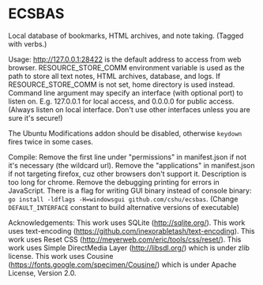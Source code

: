 # ECSBAS
Local database of bookmarks, HTML archives, and note taking. (Tagged with verbs.)

Usage: http://127.0.0.1:28422 is the default address to access from web browser. RESOURCE_STORE_COMM environment variable is used as the path to store all text notes, HTML archives, database, and logs. If RESOURCE_STORE_COMM is not set, home directory is used instead. Command line argument may specify an interface (with optional port) to listen on. E.g. 127.0.0.1 for local access, and 0.0.0.0 for public access. (Always listen on local interface. Don't use other interfaces unless you are sure it's secure!)

The Ubuntu Modifications addon should be disabled, otherwise `keydown` fires twice in some cases.

Compile:
Remove the first line under "permissions" in manifest.json if not it's necessary (the wildcard url).
Remove the "applications" in manifest.json if not targeting firefox, cuz other browsers don't support it.
Description is too long for chrome.
Remove the debugging printing for errors in JavaScript.
There is a flag for writing GUI binary instead of console binary: `go install -ldflags -H=windowsgui github.com/cshu/ecsbas`.
(Change `DEFAULT_INTERFACE` constant to build alternative versions of executable)

Acknowledgements:
This work uses SQLite (http://sqlite.org/).
This work uses text-encoding (https://github.com/inexorabletash/text-encoding).
This work uses Reset CSS (http://meyerweb.com/eric/tools/css/reset/).
This work uses Simple DirectMedia Layer (http://libsdl.org/) which is under zlib license.
This work uses Cousine (https://fonts.google.com/specimen/Cousine/) which is under Apache License, Version 2.0.

